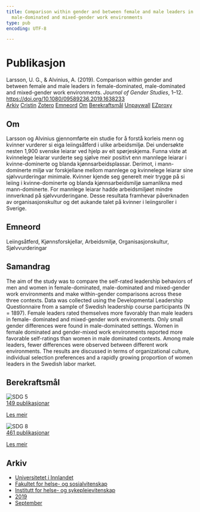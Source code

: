 ```yaml
---
title: Comparison within gender and between female and male leaders in female-dominated,
  male-dominated and mixed-gender work environments
type: pub
encoding: UTF-8

---
```

<h1>Publikasjon</h1>
<article id="csl-bib-container-Z8NJEDZ2" class="csl-bib-container">
  <div class="csl-bib-body"> <div class="csl-entry">Larsson, U. G., &#38; Alvinius, A. (2019). Comparison within gender and between female and male leaders in female-dominated, male-dominated and mixed-gender work environments. <i>Journal of Gender Studies</i>, 1–12. <a href="https://doi.org/10.1080/09589236.2019.1638233">https://doi.org/10.1080/09589236.2019.1638233</a></div> </div>
  <div class="csl-bib-buttons">
    <a href="#taxonomy-article-Z8NJEDZ2" alt="archive" class="csl-bib-button">Arkiv</a>
    <a href="https://app.cristin.no/results/show.jsf?id=1728560" alt="Cristin" class="csl-bib-button">Cristin</a>
    <a href="http://zotero.org/groups/5881554/items/Z8NJEDZ2" alt="Zotero" class="csl-bib-button">Zotero</a>
    <a href="#keywords-article-Z8NJEDZ2" alt="keywords" class="csl-bib-button">Emneord</a>
    <a href="#about-article-Z8NJEDZ2" alt="about_pub" class="csl-bib-button">Om</a>
    <a href="#sdg-article-Z8NJEDZ2" alt="sdg" class="csl-bib-button">Berekraftsmål</a>
    <a href="https://www.tandfonline.com/doi/pdf/10.1080/09589236.2019.1638233?needAccess=true" alt="Unpaywall" class="csl-bib-button">Unpaywall</a>
    <a href="https://www.tandfonline.com/doi/pdf/10.1080/09589236.2019.1638233?needAccess=true" alt="EZproxy" class="csl-bib-button">EZproxy</a>
  </div>
  <div id="csl-bib-meta-container-Z8NJEDZ2"></div>
</article>
<div id="csl-bib-meta-Z8NJEDZ2" class="csl-bib-meta">
  <article id="about-article-Z8NJEDZ2" class="about_pub-article">
    <h1>Om</h1>
    Larsson og Alvinius gjennomførte ein studie for å forstå korleis menn og kvinner vurderer si eiga leiingsåtferd i ulike arbeidsmiljø. Dei undersøkte nesten 1,900 svenske leiarar ved hjelp av eit spørjeskjema. Funna viste at kvinnelege leiarar vurderte seg sjølve meir positivt enn mannlege leiarar i kvinne-dominerte og blanda kjønnsarbeidsplassar. Derimot, i mann-dominerte miljø var forskjellane mellom mannlege og kvinnelege leiarar sine sjølvvurderingar minimale. Kvinner kjende seg generelt meir trygge på si leiing i kvinne-dominerte og blanda kjønnsarbeidsmiljø samanlikna med mann-dominerte. For mannlege leiarar hadde arbeidsmiljøet mindre innverknad på sjølvvurderingane. Desse resultata framhevar påverknaden av organisasjonskultur og det aukande talet på kvinner i leiingsroller i Sverige.
  </article>
  <article id="keywords-article-Z8NJEDZ2" class="keywords-article">
    <h1>Emneord</h1>
    Leiingsåtferd, Kjønnsforskjellar, Arbeidsmiljø, Organisasjonskultur, Sjølvvurderingar
  </article>
  <article id="abstract-article-Z8NJEDZ2" class="abstract-article">
    <h1>Samandrag</h1>
    The aim of the study was to compare the self-rated leadership behaviors of men and women in female-dominated, male-dominated and mixed-gender work environments and make within-gender comparisons across these three contexts. Data was collected using the Developmental Leadership Questionnaire from a sample of Swedish leadership course participants (N = 1897). Female leaders rated themselves more favorably than male leaders in female- dominated and mixed-gender work environments. Only small gender differences were found in male-dominated settings. Women in female dominated and gender-mixed work environments reported more favorable self-ratings than women in male dominated contexts. Among male leaders, fewer differences were observed between different work environments. The results are discussed in terms of organizational culture, individual selection preferences and a rapidly growing proportion of women leaders in the Swedish labor market.
  </article>
  <article id="sdg-article-Z8NJEDZ2" class="sdg-article">
    <h1>Berekraftsmål</h1>
    <div class="sdg-container"><div id="sdg5" class="sdg">
        <img src="{{< params subfolder >}}images/sdg/sdg05_nn.png" class="image" alt="SDG 5">
        <div class="sdg-overlay">
          <a href="/nn/archive/?key=?sdg=5#archive" class="sdg-publication-count"><span>149</span> publikasjonar</a>
          <p><a href="https://fn.no/om-fn/fns-baerekraftsmaal/likestilling-mellom-kjoennene?lang=nno-NO" class="sdg-read-more">Les meir</a></p>
        </div>
      </div> <div id="sdg8" class="sdg">
        <img src="{{< params subfolder >}}images/sdg/sdg08_nn.png" class="image" alt="SDG 8">
        <div class="sdg-overlay">
          <a href="/nn/archive/?key=?sdg=8#archive" class="sdg-publication-count"><span>461</span> publikasjonar</a>
          <p><a href="https://fn.no/om-fn/fns-baerekraftsmaal/anstendig-arbeid-og-oekonomisk-vekst?lang=nno-NO" class="sdg-read-more">Les meir</a></p>
        </div>
      </div></div>
  </article>
  <article id="taxonomy-article-Z8NJEDZ2" class="taxonomy-article">
    <h1>Arkiv</h1>
    <ul>
      <li>
        <a href="/nn/archive/?key=3DCRN523">Universitetet i Innlandet</a>
      </li>
      <li>
        <a href="/nn/archive/?key=IDKFS3MX">Fakultet for helse- og sosialvitenskap</a>
      </li>
      <li>
        <a href="/nn/archive/?key=GTV4ECMZ">Institutt for helse- og sykepleievitenskap</a>
      </li>
      <li>
        <a href="/nn/archive/?key=E7THIEEM">2019</a>
      </li>
      <li>
        <a href="/nn/archive/?key=6QF6KLCL">September</a>
      </li>
    </ul>
  </article>
</div>
